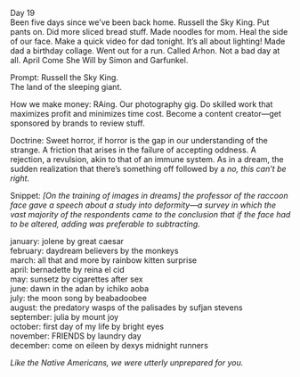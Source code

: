 Day 19  
Been five days since we’ve been back home. Russell the Sky King. Put pants on. Did more sliced bread stuff. Made noodles for mom. Heal the side of our face. Make a quick video for dad tonight. It’s all about lighting\! Made dad a birthday collage. Went out for a run. Called Arhon. Not a bad day at all. April Come She Will by Simon and Garfunkel.

Prompt: Russell the Sky King.  
The land of the sleeping giant. 

How we make money: RAing. Our photography gig. Do skilled work that maximizes profit and minimizes time cost. Become a content creator—get sponsored by brands to review stuff. 

Doctrine: Sweet horror, if horror is the gap in our understanding of the strange. A friction that arises in the failure of accepting oddness. A rejection, a revulsion, akin to that of an immune system. As in a dream, the sudden realization that there’s something off followed by a *no, this can’t be right*. 

Snippet: *\[On the training of images in dreams\]* *the professor of the raccoon face gave a speech about a study into deformity—a survey in which the vast majority of the respondents came to the conclusion that if the face had to be altered, adding was preferable to subtracting.*

january: jolene by great caesar  
february: daydream believers by the monkeys  
march: all that and more by rainbow kitten surprise  
april: bernadette by reina el cid  
may: sunsetz by cigarettes after sex  
june: dawn in the adan by ichiko aoba  
july: the moon song by beabadoobee  
august: the predatory wasps of the palisades by sufjan stevens  
september: julia by mount joy  
october: first day of my life by bright eyes  
november: FRIENDS by laundry day  
december: come on eileen by dexys midnight runners

*Like the Native Americans, we were utterly unprepared for you.*